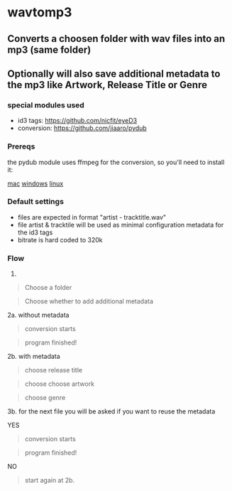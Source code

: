 # wavtomp3

## Converts a choosen folder with wav files into an mp3 (same folder)
## Optionally will also save additional metadata to the mp3 like Artwork, Release Title or Genre

### special modules used
- id3 tags: https://github.com/nicfit/eyeD3
- conversion: https://github.com/jiaaro/pydub

### Prereqs
the pydub module uses ffmpeg for the conversion, so you'll need to install it:

[mac](https://github.com/fluent-ffmpeg/node-fluent-ffmpeg/wiki/Installing-ffmpeg-on-Mac-OS-X)
[windows](https://windowsloop.com/install-ffmpeg-windows-10/)
[linux](https://linuxize.com/post/how-to-install-ffmpeg-on-debian-9/)

### Default settings
- files are expected in format "artist - tracktitle.wav"
- file artist & tracktile will be used as minimal configuration metadata for the id3 tags
- bitrate is hard coded to 320k

### Flow

1.

> Choose a folder

> Choose whether to add additional metadata

2a. without metadata 

> conversion starts

> program finished!

2b. with metadata

> choose release title

> choose choose artwork

> choose genre

3b. for the next file you will be asked if you want to reuse the metadata

YES

> conversion starts

> program finished!

NO

> start again at 2b.
